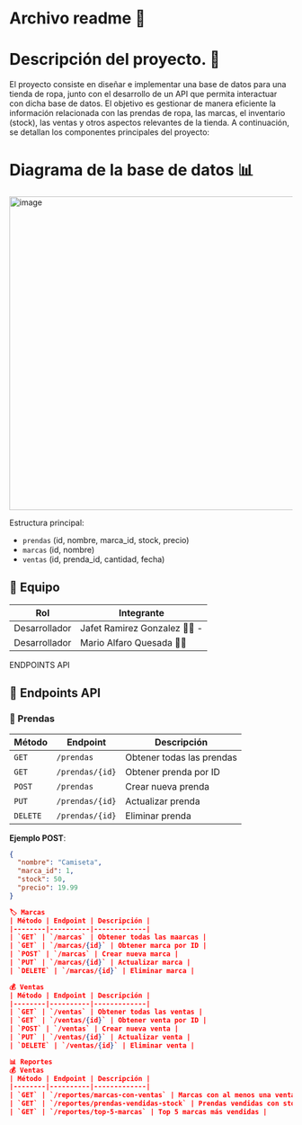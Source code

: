 # Archivo readme :file_folder:

# Descripción del proyecto. :memo:
El proyecto consiste en diseñar e implementar una base de datos para una tienda de ropa, junto con el desarrollo de un API que permita interactuar con dicha base de datos. El objetivo es gestionar de manera eficiente la información relacionada con las prendas de ropa, las marcas, el inventario (stock), las ventas y otros aspectos relevantes de la tienda. A continuación, se detallan los componentes principales del proyecto:


# Diagrama de la base de datos :bar_chart:

<img width="558" alt="image" src="https://github.com/user-attachments/assets/d01f3daa-492d-48c6-b27d-3961f0d0f663" />

Estructura principal:
- `prendas` (id, nombre, marca_id, stock, precio)
- `marcas` (id, nombre)
- `ventas` (id, prenda_id, cantidad, fecha)

## 👥 Equipo
| Rol | Integrante |
|------|------------|
| Desarrollador | Jafet Ramirez Gonzalez :man_technologist: -
| Desarrollador | Mario Alfaro Quesada :man_technologist:


ENDPOINTS API

## 🔌 Endpoints API
### 🧥 Prendas
| Método | Endpoint | Descripción |
|--------|----------|-------------|
| `GET` | `/prendas` | Obtener todas las prendas |
| `GET` | `/prendas/{id}` | Obtener prenda por ID |
| `POST` | `/prendas` | Crear nueva prenda |
| `PUT` | `/prendas/{id}` | Actualizar prenda |
| `DELETE` | `/prendas/{id}` | Eliminar prenda |

**Ejemplo POST**:
```json
{
  "nombre": "Camiseta",
  "marca_id": 1,
  "stock": 50,
  "precio": 19.99
}

🏷️ Marcas
| Método | Endpoint | Descripción |
|--------|----------|-------------|
| `GET` | `/marcas` | Obtener todas las maarcas |
| `GET` | `/marcas/{id}` | Obtener marca por ID |
| `POST` | `/marcas` | Crear nueva marca |
| `PUT` | `/marcas/{id}` | Actualizar marca |
| `DELETE` | `/marcas/{id}` | Eliminar marca |

💰 Ventas
| Método | Endpoint | Descripción |
|--------|----------|-------------|
| `GET` | `/ventas` | Obtener todas las ventas |
| `GET` | `/ventas/{id}` | Obtener venta por ID |
| `POST` | `/ventas` | Crear nueva venta |
| `PUT` | `/ventas/{id}` | Actualizar venta |
| `DELETE` | `/ventas/{id}` | Eliminar venta |

📊 Reportes
💰 Ventas
| Método | Endpoint | Descripción |
|--------|----------|-------------|
| `GET` | `/reportes/marcas-con-ventas` | Marcas con al menos una venta |
| `GET` | `/reportes/prendas-vendidas-stock` | Prendas vendidas con stock restante |
| `GET` | `/reportes/top-5-marcas` | Top 5 marcas más vendidas |
